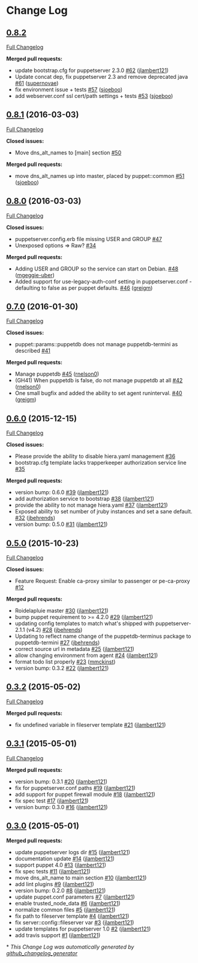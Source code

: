 # Change Log

## [0.8.2](https://github.com/jlambert121/jlambert121-puppet/tree/0.8.2)

[Full Changelog](https://github.com/jlambert121/jlambert121-puppet/compare/0.8.1...0.8.2)

**Merged pull requests:**

- update bootstrap.cfg for puppetserver 2.3.0 [\#62](https://github.com/jlambert121/jlambert121-puppet/pull/62) ([jlambert121](https://github.com/jlambert121))
- Update concat dep, fix puppetserver 2.3 and remove deprecated java [\#61](https://github.com/jlambert121/jlambert121-puppet/pull/61) ([supernovae](https://github.com/supernovae))
- fix environment issue + tests [\#57](https://github.com/jlambert121/jlambert121-puppet/pull/57) ([sjoeboo](https://github.com/sjoeboo))
- add webserver.conf ssl cert/path settings + tests [\#53](https://github.com/jlambert121/jlambert121-puppet/pull/53) ([sjoeboo](https://github.com/sjoeboo))

## [0.8.1](https://github.com/jlambert121/jlambert121-puppet/tree/0.8.1) (2016-03-03)
[Full Changelog](https://github.com/jlambert121/jlambert121-puppet/compare/0.8.0...0.8.1)

**Closed issues:**

- Move dns\_alt\_names to \[main\] section [\#50](https://github.com/jlambert121/jlambert121-puppet/issues/50)

**Merged pull requests:**

- move dns\_alt\_names up into master, placed by puppet::common [\#51](https://github.com/jlambert121/jlambert121-puppet/pull/51) ([sjoeboo](https://github.com/sjoeboo))

## [0.8.0](https://github.com/jlambert121/jlambert121-puppet/tree/0.8.0) (2016-03-03)
[Full Changelog](https://github.com/jlambert121/jlambert121-puppet/compare/0.7.0...0.8.0)

**Closed issues:**

- puppetserver.config.erb file missing USER and GROUP [\#47](https://github.com/jlambert121/jlambert121-puppet/issues/47)
- Unexposed options =\> Raw? [\#34](https://github.com/jlambert121/jlambert121-puppet/issues/34)

**Merged pull requests:**

- Adding USER and GROUP so the service can start on Debian. [\#48](https://github.com/jlambert121/jlambert121-puppet/pull/48) ([mgeggie-uber](https://github.com/mgeggie-uber))
- Added support for use-legacy-auth-conf setting in puppetserver.conf - defaulting to false as per puppet defaults. [\#46](https://github.com/jlambert121/jlambert121-puppet/pull/46) ([greigm](https://github.com/greigm))

## [0.7.0](https://github.com/jlambert121/jlambert121-puppet/tree/0.7.0) (2016-01-30)
[Full Changelog](https://github.com/jlambert121/jlambert121-puppet/compare/0.6.0...0.7.0)

**Closed issues:**

- puppet::params::puppetdb does not manage puppetdb-termini as described [\#41](https://github.com/jlambert121/jlambert121-puppet/issues/41)

**Merged pull requests:**

- Manage puppetdb [\#45](https://github.com/jlambert121/jlambert121-puppet/pull/45) ([rnelson0](https://github.com/rnelson0))
- \(GH41\) When puppetdb is false, do not manage puppetdb at all [\#42](https://github.com/jlambert121/jlambert121-puppet/pull/42) ([rnelson0](https://github.com/rnelson0))
- One small bugfix and added the ability to set agent runinterval. [\#40](https://github.com/jlambert121/jlambert121-puppet/pull/40) ([greigm](https://github.com/greigm))

## [0.6.0](https://github.com/jlambert121/jlambert121-puppet/tree/0.6.0) (2015-12-15)
[Full Changelog](https://github.com/jlambert121/jlambert121-puppet/compare/0.5.0...0.6.0)

**Closed issues:**

- Please provide the ability to disable hiera.yaml management [\#36](https://github.com/jlambert121/jlambert121-puppet/issues/36)
- bootstrap.cfg template lacks trapperkeeper authorization service line [\#35](https://github.com/jlambert121/jlambert121-puppet/issues/35)

**Merged pull requests:**

- version bump: 0.6.0 [\#39](https://github.com/jlambert121/jlambert121-puppet/pull/39) ([jlambert121](https://github.com/jlambert121))
- add authorization service to bootstrap [\#38](https://github.com/jlambert121/jlambert121-puppet/pull/38) ([jlambert121](https://github.com/jlambert121))
- provide the ability to not manage hiera.yaml [\#37](https://github.com/jlambert121/jlambert121-puppet/pull/37) ([jlambert121](https://github.com/jlambert121))
- Exposed ability to set number of jruby instances and set a sane default. [\#32](https://github.com/jlambert121/jlambert121-puppet/pull/32) ([jbehrends](https://github.com/jbehrends))
- version bump: 0.5.0 [\#31](https://github.com/jlambert121/jlambert121-puppet/pull/31) ([jlambert121](https://github.com/jlambert121))

## [0.5.0](https://github.com/jlambert121/jlambert121-puppet/tree/0.5.0) (2015-10-23)
[Full Changelog](https://github.com/jlambert121/jlambert121-puppet/compare/0.3.2...0.5.0)

**Closed issues:**

- Feature Request: Enable ca-proxy similar to passenger or pe-ca-proxy [\#12](https://github.com/jlambert121/jlambert121-puppet/issues/12)

**Merged pull requests:**

- Roidelapluie master [\#30](https://github.com/jlambert121/jlambert121-puppet/pull/30) ([jlambert121](https://github.com/jlambert121))
- bump puppet requirement to \>= 4.2.0 [\#29](https://github.com/jlambert121/jlambert121-puppet/pull/29) ([jlambert121](https://github.com/jlambert121))
- updating config templates to match what's shipped with puppetserver-2.1.1 \(v4.2\) [\#28](https://github.com/jlambert121/jlambert121-puppet/pull/28) ([jbehrends](https://github.com/jbehrends))
- Updating to reflect name change of the puppetdb-terminus package to puppetdb-termini [\#27](https://github.com/jlambert121/jlambert121-puppet/pull/27) ([jbehrends](https://github.com/jbehrends))
- correct source url in metadata [\#25](https://github.com/jlambert121/jlambert121-puppet/pull/25) ([jlambert121](https://github.com/jlambert121))
- allow changing environment from agent [\#24](https://github.com/jlambert121/jlambert121-puppet/pull/24) ([jlambert121](https://github.com/jlambert121))
- format todo list properly [\#23](https://github.com/jlambert121/jlambert121-puppet/pull/23) ([mmckinst](https://github.com/mmckinst))
- version bump: 0.3.2 [\#22](https://github.com/jlambert121/jlambert121-puppet/pull/22) ([jlambert121](https://github.com/jlambert121))

## [0.3.2](https://github.com/jlambert121/jlambert121-puppet/tree/0.3.2) (2015-05-02)
[Full Changelog](https://github.com/jlambert121/jlambert121-puppet/compare/0.3.1...0.3.2)

**Merged pull requests:**

- fix undefined variable in fileserver template [\#21](https://github.com/jlambert121/jlambert121-puppet/pull/21) ([jlambert121](https://github.com/jlambert121))

## [0.3.1](https://github.com/jlambert121/jlambert121-puppet/tree/0.3.1) (2015-05-01)
[Full Changelog](https://github.com/jlambert121/jlambert121-puppet/compare/0.3.0...0.3.1)

**Merged pull requests:**

- version bump: 0.3.1 [\#20](https://github.com/jlambert121/jlambert121-puppet/pull/20) ([jlambert121](https://github.com/jlambert121))
- fix for puppetserver.conf paths [\#19](https://github.com/jlambert121/jlambert121-puppet/pull/19) ([jlambert121](https://github.com/jlambert121))
- add support for puppet firewall module [\#18](https://github.com/jlambert121/jlambert121-puppet/pull/18) ([jlambert121](https://github.com/jlambert121))
- fix spec test [\#17](https://github.com/jlambert121/jlambert121-puppet/pull/17) ([jlambert121](https://github.com/jlambert121))
- version bump: 0.3.0 [\#16](https://github.com/jlambert121/jlambert121-puppet/pull/16) ([jlambert121](https://github.com/jlambert121))

## [0.3.0](https://github.com/jlambert121/jlambert121-puppet/tree/0.3.0) (2015-05-01)
**Merged pull requests:**

- update puppetserver logs dir [\#15](https://github.com/jlambert121/jlambert121-puppet/pull/15) ([jlambert121](https://github.com/jlambert121))
- documentation update [\#14](https://github.com/jlambert121/jlambert121-puppet/pull/14) ([jlambert121](https://github.com/jlambert121))
- support puppet 4.0 [\#13](https://github.com/jlambert121/jlambert121-puppet/pull/13) ([jlambert121](https://github.com/jlambert121))
- fix spec tests [\#11](https://github.com/jlambert121/jlambert121-puppet/pull/11) ([jlambert121](https://github.com/jlambert121))
- move dns\_alt\_name to main section [\#10](https://github.com/jlambert121/jlambert121-puppet/pull/10) ([jlambert121](https://github.com/jlambert121))
- add lint plugins [\#9](https://github.com/jlambert121/jlambert121-puppet/pull/9) ([jlambert121](https://github.com/jlambert121))
- version bump: 0.2.0 [\#8](https://github.com/jlambert121/jlambert121-puppet/pull/8) ([jlambert121](https://github.com/jlambert121))
- update puppet.conf parameters [\#7](https://github.com/jlambert121/jlambert121-puppet/pull/7) ([jlambert121](https://github.com/jlambert121))
- enable trusted\_node\_data [\#6](https://github.com/jlambert121/jlambert121-puppet/pull/6) ([jlambert121](https://github.com/jlambert121))
- normalize common files [\#5](https://github.com/jlambert121/jlambert121-puppet/pull/5) ([jlambert121](https://github.com/jlambert121))
- fix path to fileserver template [\#4](https://github.com/jlambert121/jlambert121-puppet/pull/4) ([jlambert121](https://github.com/jlambert121))
- fix server::config::fileserver var [\#3](https://github.com/jlambert121/jlambert121-puppet/pull/3) ([jlambert121](https://github.com/jlambert121))
- update templates for puppetserver 1.0 [\#2](https://github.com/jlambert121/jlambert121-puppet/pull/2) ([jlambert121](https://github.com/jlambert121))
- add travis support [\#1](https://github.com/jlambert121/jlambert121-puppet/pull/1) ([jlambert121](https://github.com/jlambert121))



\* *This Change Log was automatically generated by [github_changelog_generator](https://github.com/skywinder/Github-Changelog-Generator)*
